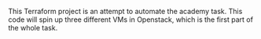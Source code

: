 This Terraform project is an attempt to automate the academy task. 
This code will spin up three different VMs in Openstack, which is the first part of the whole task.
